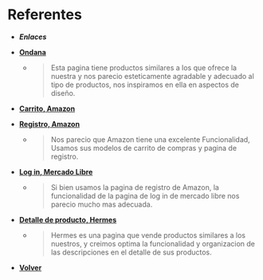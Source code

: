 # Referentes

+ ***Enlaces*** 

+ [**Ondana**](https://ondana.co/)
   + > Esta pagina tiene productos similares a los que ofrece la nuestra y nos parecio esteticamente agradable y adecuado al tipo de productos, nos inspiramos en ella en aspectos de diseño.
+ [**Carrito, Amazon**](https://www.amazon.com/-/es/gp/cart/view.html?ref_=nav_cart)
+ [**Registro, Amazon**](https://www.amazon.com/ap/register?showRememberMe=true&openid.pape.max_auth_age=900&language=es&pageId=usflex&mobileBrowserWeblabTreatment=C&openid.return_to=https%3A%2F%2Fwww.amazon.com%2Fgp%2Fyourstore%2Fhome%3Flanguage%3Des%26path%3D%252Fgp%252Fyourstore%252Fhome%26signIn%3D1%26useRedirectOnSuccess%3D1%26action%3Dsign-out%26ref_%3Dnav_AccountFlyout_signout&prevRID=S1AJZ61R0M301QBC1QFQ&openid.assoc_handle=usflex&openid.mode=checkid_setup&desktopBrowserWeblabTreatment=C&prepopulatedLoginId=&failedSignInCount=0&openid.ns=http%3A%2F%2Fspecs.openid.net%2Fauth%2F2.0)
   + > Nos parecio que Amazon tiene una excelente Funcionalidad, Usamos sus modelos de carrito de compras y pagina de registro. 
+ [**Log in, Mercado Libre**](https://www.mercadolibre.com/jms/mla/lgz/msl/login/H4sIAAAAAAAEAzWOQW7DMBAD_8KzYN917EeEjU05i0qRsdpUKYL8PVCKHgmSQz5R2qG35L8nEcHHWXRTR8BZxHOzmnRHRC0I6Or8lzIjYlLptI74nKCD-xdzs4lyuxMBcvdryqUNxL8pBGhPfDjtJiUNXn6U081S-mwcDRFX97PHdR1jLJW2yd6KXozL1uoitiLAeGh3Gue_z9orIEv35CbbN-IH-HoDchkjj-IAAAA/user)
   + > Si bien usamos la pagina de registro de Amazon, la funcionalidad de la pagina de log in de mercado libre nos parecio mucho mas adecuada. 
+ [**Detalle de producto, Hermes**](https://www.hermes.com/us/en/product/les-mains-hermes-complete-hand-care-V60300EV0/)
   + > Hermes es una pagina que vende productos similares a los nuestros, y creimos optima la funcionalidad y organizacion de las descripciones en el detalle de sus productos. 


+ [**Volver**](../README.md)
